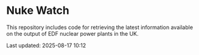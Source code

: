 # Nuke Watch

This repository includes code for retrieving the latest information available on the output of EDF nuclear power plants in the UK.

Last updated: 2025-08-17 10:12